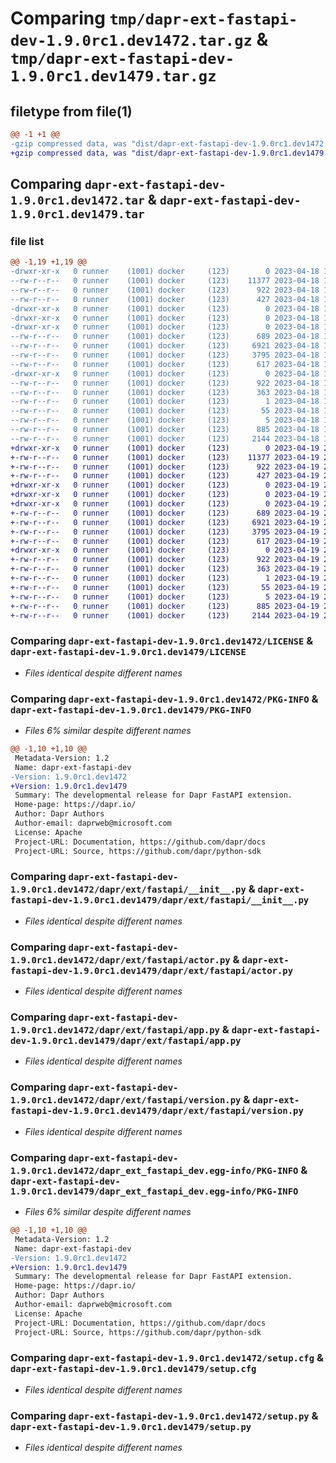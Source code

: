 # Comparing `tmp/dapr-ext-fastapi-dev-1.9.0rc1.dev1472.tar.gz` & `tmp/dapr-ext-fastapi-dev-1.9.0rc1.dev1479.tar.gz`

## filetype from file(1)

```diff
@@ -1 +1 @@
-gzip compressed data, was "dist/dapr-ext-fastapi-dev-1.9.0rc1.dev1472.tar", last modified: Tue Apr 18 17:05:16 2023, max compression
+gzip compressed data, was "dist/dapr-ext-fastapi-dev-1.9.0rc1.dev1479.tar", last modified: Wed Apr 19 23:15:40 2023, max compression
```

## Comparing `dapr-ext-fastapi-dev-1.9.0rc1.dev1472.tar` & `dapr-ext-fastapi-dev-1.9.0rc1.dev1479.tar`

### file list

```diff
@@ -1,19 +1,19 @@
-drwxr-xr-x   0 runner    (1001) docker     (123)        0 2023-04-18 17:05:16.000000 dapr-ext-fastapi-dev-1.9.0rc1.dev1472/
--rw-r--r--   0 runner    (1001) docker     (123)    11377 2023-04-18 17:04:51.000000 dapr-ext-fastapi-dev-1.9.0rc1.dev1472/LICENSE
--rw-r--r--   0 runner    (1001) docker     (123)      922 2023-04-18 17:05:16.000000 dapr-ext-fastapi-dev-1.9.0rc1.dev1472/PKG-INFO
--rw-r--r--   0 runner    (1001) docker     (123)      427 2023-04-18 17:04:51.000000 dapr-ext-fastapi-dev-1.9.0rc1.dev1472/README.rst
-drwxr-xr-x   0 runner    (1001) docker     (123)        0 2023-04-18 17:05:16.000000 dapr-ext-fastapi-dev-1.9.0rc1.dev1472/dapr/
-drwxr-xr-x   0 runner    (1001) docker     (123)        0 2023-04-18 17:05:16.000000 dapr-ext-fastapi-dev-1.9.0rc1.dev1472/dapr/ext/
-drwxr-xr-x   0 runner    (1001) docker     (123)        0 2023-04-18 17:05:16.000000 dapr-ext-fastapi-dev-1.9.0rc1.dev1472/dapr/ext/fastapi/
--rw-r--r--   0 runner    (1001) docker     (123)      689 2023-04-18 17:04:51.000000 dapr-ext-fastapi-dev-1.9.0rc1.dev1472/dapr/ext/fastapi/__init__.py
--rw-r--r--   0 runner    (1001) docker     (123)     6921 2023-04-18 17:04:51.000000 dapr-ext-fastapi-dev-1.9.0rc1.dev1472/dapr/ext/fastapi/actor.py
--rw-r--r--   0 runner    (1001) docker     (123)     3795 2023-04-18 17:04:51.000000 dapr-ext-fastapi-dev-1.9.0rc1.dev1472/dapr/ext/fastapi/app.py
--rw-r--r--   0 runner    (1001) docker     (123)      617 2023-04-18 17:04:51.000000 dapr-ext-fastapi-dev-1.9.0rc1.dev1472/dapr/ext/fastapi/version.py
-drwxr-xr-x   0 runner    (1001) docker     (123)        0 2023-04-18 17:05:16.000000 dapr-ext-fastapi-dev-1.9.0rc1.dev1472/dapr_ext_fastapi_dev.egg-info/
--rw-r--r--   0 runner    (1001) docker     (123)      922 2023-04-18 17:05:16.000000 dapr-ext-fastapi-dev-1.9.0rc1.dev1472/dapr_ext_fastapi_dev.egg-info/PKG-INFO
--rw-r--r--   0 runner    (1001) docker     (123)      363 2023-04-18 17:05:16.000000 dapr-ext-fastapi-dev-1.9.0rc1.dev1472/dapr_ext_fastapi_dev.egg-info/SOURCES.txt
--rw-r--r--   0 runner    (1001) docker     (123)        1 2023-04-18 17:05:16.000000 dapr-ext-fastapi-dev-1.9.0rc1.dev1472/dapr_ext_fastapi_dev.egg-info/dependency_links.txt
--rw-r--r--   0 runner    (1001) docker     (123)       55 2023-04-18 17:05:16.000000 dapr-ext-fastapi-dev-1.9.0rc1.dev1472/dapr_ext_fastapi_dev.egg-info/requires.txt
--rw-r--r--   0 runner    (1001) docker     (123)        5 2023-04-18 17:05:16.000000 dapr-ext-fastapi-dev-1.9.0rc1.dev1472/dapr_ext_fastapi_dev.egg-info/top_level.txt
--rw-r--r--   0 runner    (1001) docker     (123)      885 2023-04-18 17:05:16.000000 dapr-ext-fastapi-dev-1.9.0rc1.dev1472/setup.cfg
--rw-r--r--   0 runner    (1001) docker     (123)     2144 2023-04-18 17:04:51.000000 dapr-ext-fastapi-dev-1.9.0rc1.dev1472/setup.py
+drwxr-xr-x   0 runner    (1001) docker     (123)        0 2023-04-19 23:15:40.000000 dapr-ext-fastapi-dev-1.9.0rc1.dev1479/
+-rw-r--r--   0 runner    (1001) docker     (123)    11377 2023-04-19 23:15:10.000000 dapr-ext-fastapi-dev-1.9.0rc1.dev1479/LICENSE
+-rw-r--r--   0 runner    (1001) docker     (123)      922 2023-04-19 23:15:40.000000 dapr-ext-fastapi-dev-1.9.0rc1.dev1479/PKG-INFO
+-rw-r--r--   0 runner    (1001) docker     (123)      427 2023-04-19 23:15:10.000000 dapr-ext-fastapi-dev-1.9.0rc1.dev1479/README.rst
+drwxr-xr-x   0 runner    (1001) docker     (123)        0 2023-04-19 23:15:40.000000 dapr-ext-fastapi-dev-1.9.0rc1.dev1479/dapr/
+drwxr-xr-x   0 runner    (1001) docker     (123)        0 2023-04-19 23:15:40.000000 dapr-ext-fastapi-dev-1.9.0rc1.dev1479/dapr/ext/
+drwxr-xr-x   0 runner    (1001) docker     (123)        0 2023-04-19 23:15:40.000000 dapr-ext-fastapi-dev-1.9.0rc1.dev1479/dapr/ext/fastapi/
+-rw-r--r--   0 runner    (1001) docker     (123)      689 2023-04-19 23:15:10.000000 dapr-ext-fastapi-dev-1.9.0rc1.dev1479/dapr/ext/fastapi/__init__.py
+-rw-r--r--   0 runner    (1001) docker     (123)     6921 2023-04-19 23:15:10.000000 dapr-ext-fastapi-dev-1.9.0rc1.dev1479/dapr/ext/fastapi/actor.py
+-rw-r--r--   0 runner    (1001) docker     (123)     3795 2023-04-19 23:15:10.000000 dapr-ext-fastapi-dev-1.9.0rc1.dev1479/dapr/ext/fastapi/app.py
+-rw-r--r--   0 runner    (1001) docker     (123)      617 2023-04-19 23:15:10.000000 dapr-ext-fastapi-dev-1.9.0rc1.dev1479/dapr/ext/fastapi/version.py
+drwxr-xr-x   0 runner    (1001) docker     (123)        0 2023-04-19 23:15:40.000000 dapr-ext-fastapi-dev-1.9.0rc1.dev1479/dapr_ext_fastapi_dev.egg-info/
+-rw-r--r--   0 runner    (1001) docker     (123)      922 2023-04-19 23:15:40.000000 dapr-ext-fastapi-dev-1.9.0rc1.dev1479/dapr_ext_fastapi_dev.egg-info/PKG-INFO
+-rw-r--r--   0 runner    (1001) docker     (123)      363 2023-04-19 23:15:40.000000 dapr-ext-fastapi-dev-1.9.0rc1.dev1479/dapr_ext_fastapi_dev.egg-info/SOURCES.txt
+-rw-r--r--   0 runner    (1001) docker     (123)        1 2023-04-19 23:15:40.000000 dapr-ext-fastapi-dev-1.9.0rc1.dev1479/dapr_ext_fastapi_dev.egg-info/dependency_links.txt
+-rw-r--r--   0 runner    (1001) docker     (123)       55 2023-04-19 23:15:40.000000 dapr-ext-fastapi-dev-1.9.0rc1.dev1479/dapr_ext_fastapi_dev.egg-info/requires.txt
+-rw-r--r--   0 runner    (1001) docker     (123)        5 2023-04-19 23:15:40.000000 dapr-ext-fastapi-dev-1.9.0rc1.dev1479/dapr_ext_fastapi_dev.egg-info/top_level.txt
+-rw-r--r--   0 runner    (1001) docker     (123)      885 2023-04-19 23:15:40.000000 dapr-ext-fastapi-dev-1.9.0rc1.dev1479/setup.cfg
+-rw-r--r--   0 runner    (1001) docker     (123)     2144 2023-04-19 23:15:10.000000 dapr-ext-fastapi-dev-1.9.0rc1.dev1479/setup.py
```

### Comparing `dapr-ext-fastapi-dev-1.9.0rc1.dev1472/LICENSE` & `dapr-ext-fastapi-dev-1.9.0rc1.dev1479/LICENSE`

 * *Files identical despite different names*

### Comparing `dapr-ext-fastapi-dev-1.9.0rc1.dev1472/PKG-INFO` & `dapr-ext-fastapi-dev-1.9.0rc1.dev1479/PKG-INFO`

 * *Files 6% similar despite different names*

```diff
@@ -1,10 +1,10 @@
 Metadata-Version: 1.2
 Name: dapr-ext-fastapi-dev
-Version: 1.9.0rc1.dev1472
+Version: 1.9.0rc1.dev1479
 Summary: The developmental release for Dapr FastAPI extension.
 Home-page: https://dapr.io/
 Author: Dapr Authors
 Author-email: daprweb@microsoft.com
 License: Apache
 Project-URL: Documentation, https://github.com/dapr/docs
 Project-URL: Source, https://github.com/dapr/python-sdk
```

### Comparing `dapr-ext-fastapi-dev-1.9.0rc1.dev1472/dapr/ext/fastapi/__init__.py` & `dapr-ext-fastapi-dev-1.9.0rc1.dev1479/dapr/ext/fastapi/__init__.py`

 * *Files identical despite different names*

### Comparing `dapr-ext-fastapi-dev-1.9.0rc1.dev1472/dapr/ext/fastapi/actor.py` & `dapr-ext-fastapi-dev-1.9.0rc1.dev1479/dapr/ext/fastapi/actor.py`

 * *Files identical despite different names*

### Comparing `dapr-ext-fastapi-dev-1.9.0rc1.dev1472/dapr/ext/fastapi/app.py` & `dapr-ext-fastapi-dev-1.9.0rc1.dev1479/dapr/ext/fastapi/app.py`

 * *Files identical despite different names*

### Comparing `dapr-ext-fastapi-dev-1.9.0rc1.dev1472/dapr/ext/fastapi/version.py` & `dapr-ext-fastapi-dev-1.9.0rc1.dev1479/dapr/ext/fastapi/version.py`

 * *Files identical despite different names*

### Comparing `dapr-ext-fastapi-dev-1.9.0rc1.dev1472/dapr_ext_fastapi_dev.egg-info/PKG-INFO` & `dapr-ext-fastapi-dev-1.9.0rc1.dev1479/dapr_ext_fastapi_dev.egg-info/PKG-INFO`

 * *Files 6% similar despite different names*

```diff
@@ -1,10 +1,10 @@
 Metadata-Version: 1.2
 Name: dapr-ext-fastapi-dev
-Version: 1.9.0rc1.dev1472
+Version: 1.9.0rc1.dev1479
 Summary: The developmental release for Dapr FastAPI extension.
 Home-page: https://dapr.io/
 Author: Dapr Authors
 Author-email: daprweb@microsoft.com
 License: Apache
 Project-URL: Documentation, https://github.com/dapr/docs
 Project-URL: Source, https://github.com/dapr/python-sdk
```

### Comparing `dapr-ext-fastapi-dev-1.9.0rc1.dev1472/setup.cfg` & `dapr-ext-fastapi-dev-1.9.0rc1.dev1479/setup.cfg`

 * *Files identical despite different names*

### Comparing `dapr-ext-fastapi-dev-1.9.0rc1.dev1472/setup.py` & `dapr-ext-fastapi-dev-1.9.0rc1.dev1479/setup.py`

 * *Files identical despite different names*

